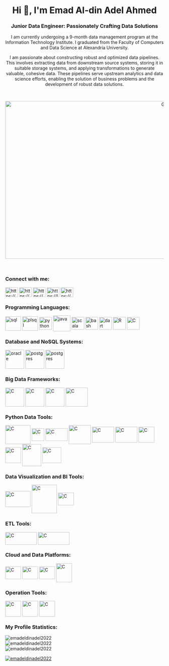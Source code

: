 <h1 align="center">Hi 👋, I'm Emad Al-din Adel Ahmed</h1>
<h3 align="center">Junior Data Engineer: Passionately Crafting Data Solutions</h3>
<p align="center">I am currently undergoing a 9-month data management program at the Information Technology Institute. I graduated from the Faculty of Computers and Data Science at Alexandria University.</p>

<p align="center">I am passionate about constructing robust and optimized data pipelines. This involves extracting data from downstream source systems, storing it in suitable storage systems, and applying transformations to generate valuable, cohesive data. These pipelines serve upstream analytics and data science efforts, enabling the solution of business problems and the development of robust data solutions.</p><br>

<p align="center"><img src="https://miro.medium.com/v2/resize:fit:1358/1*n3FAnk_c97ptZt1YW7cEqw.gif" alt="Gift" width="1000" height="500"></p><br>

<h3 align="left">Connect with me:</h3>
<p align="left">
<a href="https://linkedin.com/in/https://www.linkedin.com/in/emadaldinadel/" target="_blank"><img align="center" src="https://raw.githubusercontent.com/rahuldkjain/github-profile-readme-generator/master/src/images/icons/Social/linked-in-alt.svg" alt="https://www.linkedin.com/in/emadaldinadel/" height="30" width="40" /></a>
<a href="https://fb.com/https://www.facebook.com/emad.010101/" target="_blank"><img align="center" src="https://raw.githubusercontent.com/rahuldkjain/github-profile-readme-generator/master/src/images/icons/Social/facebook.svg" alt="https://www.facebook.com/emad.010101/" height="30" width="40" /></a>
<a href="https://www.hackerrank.com/https://www.hackerrank.com/profile/567emad" target="blank"><img align="center" src="https://raw.githubusercontent.com/rahuldkjain/github-profile-readme-generator/master/src/images/icons/Social/hackerrank.svg" alt="https://www.hackerrank.com/profile/567emad" height="30" width="40" /></a>
<a href="https://www.leetcode.com/https://leetcode.com/567emad/" target="_blank"><img align="center" src="https://raw.githubusercontent.com/rahuldkjain/github-profile-readme-generator/master/src/images/icons/Social/leet-code.svg" alt="https://leetcode.com/567emad/" height="30" width="40" /></a>
  <a href="https://kaggle.com/https://www.kaggle.com/emadadel" target="_blank"><img align="center" src="https://raw.githubusercontent.com/rahuldkjain/github-profile-readme-generator/master/src/images/icons/Social/kaggle.svg" alt="https://www.kaggle.com/emadadel" height="30" width="40" /></a>
  
</p>

<h3 align="left">Programming Languages:</h3>
<p align="left"> 
<a href="https://en.wikipedia.org/wiki/SQL" target="_blank" rel="noreferrer"> <img align="center" src="https://cdn-icons-png.freepik.com/512/4248/4248443.png" alt="sql" width="50" height="45"/></a>
<a href="https://www.oracle.com/eg/database/technologies/appdev/plsql.html#:~:text=PL%2FSQL%20is%20a%20procedural,and%20stored%20inside%20the%20database" target="blank" rel="noreferrer"> <img align="center" src="https://oralytics.files.wordpress.com/2022/10/pl-sql_icon-1.png" alt="plsql" width="50" height="45"/></a>
<a href="https://www.python.org/" target="_blank"><img align="center" src="https://cdn-icons-png.flaticon.com/512/5968/5968350.png" alt="python" height="40" width="40" /></a>
<a href="https://www.java.com/en/" target="_blank" rel="noreferrer"> <img align="center" src="https://cdn.icon-icons.com/icons2/2415/PNG/512/java_original_wordmark_logo_icon_146459.png" alt="java" width="55" height="50"/></a> 
<a href="https://www.scala-lang.org/" target="_blank" rel="noreferrer"> <img align="center" src="https://cdn-icons-png.flaticon.com/512/6132/6132220.png" alt="scala" width="40" height="40"/></a>
</a> 
<a href="https://www.gnu.org/software/bash/" target="_blank" rel="noreferrer"> <img align="center" src="https://community.infoblox.com/t5/image/serverpage/image-id/2195iA290BF7E3BA6064D/image-size/large/is-moderation-mode/true?v=v2&px=999" alt="bash" width="40" height="40"/></a>
<a href="https://dart.dev/" target="_blank" rel="noreferrer"> <img align="center" src="https://upload.wikimedia.org/wikipedia/commons/thumb/7/7e/Dart-logo.png/768px-Dart-logo.png" alt="dart" width="40" height="40"/></a>
<a href="https://www.r-project.org/" target="_blank" rel="noreferrer"> <img align="center" src="https://www.r-project.org/Rlogo.png" alt="R" width="40" height="40"/></a>
<a href="https://en.wikipedia.org/wiki/C_(programming_language)" target="_blank" rel="noreferrer"> <img align="center" src="https://cdn.icon-icons.com/icons2/2415/PNG/512/c_original_logo_icon_146611.png" alt="C" width="40" height="40"/></a>

</p>

<h3 align="left">Database and NoSQL Systems:</h3>
<p align="left"> 
<a href="https://www.oracle.com/database/" target="_blank" rel="noreferrer"> <img align="center" src="https://5.imimg.com/data5/SELLER/Default/2022/7/FT/WW/IM/7756102/oracle-database-enterprise-edition-license-1-processor.png" alt="oracle" width="60" height="60"/></a>
<a href="https://www.postgresql.org/" target="_blank" rel="noreferrer"> <img align="center" src="https://upload.wikimedia.org/wikipedia/commons/thumb/2/29/Postgresql_elephant.svg/1200px-Postgresql_elephant.svg.png" alt="postgres" width="60" height="60"/></a>
<a href="https://www.mysql.com/" target="_blank" rel="noreferrer"> <img align="center" src="https://assets-global.website-files.com/632d8bdfaa198525e29dd55e/641c1b4e02e8cc2d3f9b010f_mysql-database-web-development-computer-software-dolphin-3f2ef1a6723e0e7faa8ac845294f02a3.png" alt="postgres" width="60" height="60"/></a> 
</p>

<h3 align="left">Big Data Frameworks:</h3>
<p align="left"> 
<a href="https://hadoop.apache.org/" target="_blank" rel="noreferrer"> <img align="center" src="https://cdn.icon-icons.com/icons2/2699/PNG/512/apache_hadoop_logo_icon_169586.png"
 alt="C" width="60" height="60"/></a>
<a href="https://spark.apache.org/" target="_blank" rel="noreferrer"> <img align="center" src="https://cdn.icon-icons.com/icons2/2699/PNG/512/apache_spark_logo_icon_170561.png"
 alt="C" width="60" height="60"/></a>
<a href="https://hive.apache.org/" target="_blank" rel="noreferrer"> <img align="center" src="https://upload.wikimedia.org/wikipedia/commons/thumb/b/bb/Apache_Hive_logo.svg/1138px-Apache_Hive_logo.svg.png" alt="C" width="60" height="60"/></a>
<a href="https://impala.apache.org/" target="_blank" rel="noreferrer"> <img align="center" src="https://zeenea.com/wp-content/uploads/2022/07/apache-impala-logo@2x.png" alt="C" width="70" height="60"/></a>

</p>

<h3 align="left">Python Data Tools:</h3>
<p align="left"> 
<a href="https://en.wikipedia.org/wiki/C_(programming_language)" target="_blank" rel="noreferrer"> <img align="center" src="https://upload.wikimedia.org/wikipedia/commons/thumb/e/ed/Pandas_logo.svg/1280px-Pandas_logo.svg.png" alt="C" width="80" height="60"/></a>
<a href="https://en.wikipedia.org/wiki/C_(programming_language)" target="_blank" rel="noreferrer"> <img align="center" src="https://seeklogo.com/images/N/numpy-logo-479C24EC79-seeklogo.com.png" alt="C" width="40" height="40"/></a>
<a href="https://en.wikipedia.org/wiki/C_(programming_language)" target="_blank" rel="noreferrer"> <img align="center" src="https://matplotlib.org/stable/_images/sphx_glr_logos2_003.png" alt="C" width="70" height="40"/></a>
<a href="https://en.wikipedia.org/wiki/C_(programming_language)" target="_blank" rel="noreferrer"> <img align="center" src="https://seaborn.pydata.org/_images/logo-tall-lightbg.svg" alt="C" width="70" height="60"/></a>
<a href="https://en.wikipedia.org/wiki/C_(programming_language)" target="_blank" rel="noreferrer"> <img align="center" src="https://upload.wikimedia.org/wikipedia/commons/thumb/0/05/Scikit_learn_logo_small.svg/2560px-Scikit_learn_logo_small.svg.png" alt="C" width="70" height="50"/></a>
<a href="https://en.wikipedia.org/wiki/C_(programming_language)" target="_blank" rel="noreferrer"> <img align="center" src="https://keras.io/img/logo.png" alt="C" width="70" height="50"/></a>
<a href="https://en.wikipedia.org/wiki/C_(programming_language)" target="_blank" rel="noreferrer"> <img align="center" src="https://static-00.iconduck.com/assets.00/tensorflow-icon-1911x2048-1m2s54vn.png" alt="C" width="50" height="50"/></a>
<a href="https://en.wikipedia.org/wiki/C_(programming_language)" target="_blank" rel="noreferrer"> <img align="center" src="https://upload.wikimedia.org/wikipedia/commons/thumb/3/38/Jupyter_logo.svg/1200px-Jupyter_logo.svg.png" alt="C" width="50" height="50"/></a>
<a href="https://en.wikipedia.org/wiki/C_(programming_language)" target="_blank" rel="noreferrer"> <img align="center" src="https://upload.wikimedia.org/wikipedia/commons/thumb/archive/d/d7/20231226153634%21SQLAlchemy.svg/120px-SQLAlchemy.svg.png" alt="C" width="60" height="70"/></a>
<a href="https://en.wikipedia.org/wiki/C_(programming_language)" target="_blank" rel="noreferrer"> <img align="center" src="https://cdn.analyticsvidhya.com/wp-content/uploads/2021/04/56856232112.png" alt="C" width="60" height="50"/></a>
   
</p>

<h3 align="left">Data Visualization and BI Tools:</h3>
<p align="left"> 
<a href="https://en.wikipedia.org/wiki/C_(programming_language)" target="_blank" rel="noreferrer"> <img align="center" src="https://www.dbgurus.com.au/wp-content/uploads/2023/05/power-bi-icon-7.png" alt="C" width="80" height="50"/></a>
<a href="https://en.wikipedia.org/wiki/C_(programming_language)" target="_blank" rel="noreferrer"> <img align="center" src="https://logos-world.net/wp-content/uploads/2021/10/Tableau-Logo.png" alt="C" width="80" height="90"/></a>
<a href="https://en.wikipedia.org/wiki/C_(programming_language)" target="_blank" rel="noreferrer"> <img align="center" src="https://static.vecteezy.com/system/resources/thumbnails/027/179/363/small/microsoft-excel-icon-logo-symbol-free-png.png" alt="C" width="50" height="40"/></a>
  
</p>



<h3 align="left">ETL Tools:</h3>
<p align="left"> 
<a href="https://en.wikipedia.org/wiki/C_(programming_language)" target="_blank" rel="noreferrer"> <img align="center" src="https://companieslogo.com/img/orig/INFA_BIG-13006792.png?t=1636076858" alt="C" width="100" height="40"/></a>
<a href="https://en.wikipedia.org/wiki/C_(programming_language)" target="_blank" rel="noreferrer"> <img align="center" src="https://www.nextpathway.com/hubfs/IBM%20Data%20Stage%20Logo_Transparent%20200x70-Second.png" alt="C" width="100" height="40"/></a>

 
</p>

<h3 align="left">Cloud and Data Platforms:</h3>
<p align="left"> 
<a href="https://en.wikipedia.org/wiki/C_(programming_language)" target="_blank" rel="noreferrer"> <img align="center" src="https://upload.wikimedia.org/wikipedia/commons/thumb/f/fa/Microsoft_Azure.svg/2048px-Microsoft_Azure.svg.png" alt="C" width="50" height="40"/></a>
<a href="https://en.wikipedia.org/wiki/C_(programming_language)" target="_blank" rel="noreferrer"> <img align="center" src="https://cdn.icon-icons.com/icons2/2699/PNG/512/databricks_logo_icon_170295.png" alt="C" width="50" height="40"/></a>
<a href="https://en.wikipedia.org/wiki/C_(programming_language)" target="_blank" rel="noreferrer"> <img align="center" src="https://exchange.tableau.com/_next/image?url=https%3A%2F%2Fgalleryapi.tableau.com%2Fproductfiles%2F267%2FIncorta_Icon.png&w=256&q=75" alt="C" width="50" height="40"/></a>
<a href="https://en.wikipedia.org/wiki/C_(programming_language)" target="_blank" rel="noreferrer"> <img align="center" src="https://www.automateexcel.com/excel/wp-content/uploads/2018/04/icon-shortcuts-sas.png" alt="C" width="50" height="60"/></a>

  
</p>

<h3 align="left">Operation Tools:</h3>
<p align="left"> 
<a href="https://en.wikipedia.org/wiki/C_(programming_language)" target="_blank" rel="noreferrer"> <img align="center" src="https://cdn.iconscout.com/icon/free/png-256/free-linux-21-1174928.png" alt="C" width="50" height="50"/></a>
<a href="https://en.wikipedia.org/wiki/C_(programming_language)" target="_blank" rel="noreferrer"> <img align="center" src="https://upload.wikimedia.org/wikipedia/commons/thumb/3/3f/Git_icon.svg/2048px-Git_icon.svg.png" alt="C" width="50" height="50"/></a>
<a href="https://en.wikipedia.org/wiki/C_(programming_language)" target="_blank" rel="noreferrer"> <img align="center" src="https://cdn-icons-png.flaticon.com/512/919/919853.png" alt="C" width="50" height="50"/></a>
  

</p>



<h3 align="left">My Profile Statistics:</h3>
<p align="left">
    <img src="https://github-readme-stats.vercel.app/api/top-langs?username=emadeldinadel2022&show_icons=true&locale=en&layout=compact" alt="emadeldinadel2022"/>
    <br>
    <img src="https://github-readme-stats.vercel.app/api?username=emadeldinadel2022&show_icons=true&theme=gruvbox&locale=en" alt="emadeldinadel2022"/>
    <br>
    <img src="https://github-readme-streak-stats.herokuapp.com/?user=emadeldinadel2022" alt="emadeldinadel2022"/>
</p>

<p align="left">
    <a href="https://github.com/ryo-ma/github-profile-trophy"><img src="https://github-profile-trophy.vercel.app/?username=emadeldinadel2022" alt="emadeldinadel2022"/></a>
</p>

<p align="center"><img src="gif_url_here" alt="GIF" width="
